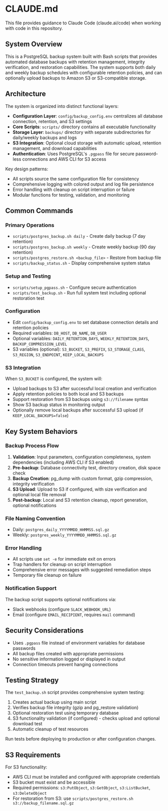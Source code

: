 # CLAUDE.md

This file provides guidance to Claude Code (claude.ai/code) when working with code in this repository.

## System Overview

This is a PostgreSQL backup system built with Bash scripts that provides automated database backups with retention management, integrity verification, and restoration capabilities. The system supports both daily and weekly backup schedules with configurable retention policies, and can optionally upload backups to Amazon S3 or S3-compatible storage.

## Architecture

The system is organized into distinct functional layers:

- **Configuration Layer**: `config/backup_config.env` centralizes all database connection, retention, and S3 settings
- **Core Scripts**: `scripts/` directory contains all executable functionality
- **Storage Layer**: `backups/` directory with separate subdirectories for daily/weekly backups and logs
- **S3 Integration**: Optional cloud storage with automatic upload, retention management, and download capabilities
- **Authentication**: Uses PostgreSQL's `.pgpass` file for secure password-less connections and AWS CLI for S3 access

Key design patterns:
- All scripts source the same configuration file for consistency
- Comprehensive logging with colored output and log file persistence
- Error handling with cleanup on script interruption or failure
- Modular functions for testing, validation, and monitoring

## Common Commands

### Primary Operations
- `scripts/postgres_backup.sh daily` - Create daily backup (7 day retention)
- `scripts/postgres_backup.sh weekly` - Create weekly backup (90 day retention)
- `scripts/postgres_restore.sh <backup_file>` - Restore from backup file
- `scripts/backup_status.sh` - Display comprehensive system status

### Setup and Testing
- `scripts/setup_pgpass.sh` - Configure secure authentication
- `scripts/test_backup.sh` - Run full system test including optional restoration test

### Configuration
- Edit `config/backup_config.env` to set database connection details and retention policies
- Required variables: `DB_HOST`, `DB_NAME`, `DB_USER`
- Optional variables: `DAILY_RETENTION_DAYS`, `WEEKLY_RETENTION_DAYS`, `BACKUP_COMPRESSION_LEVEL`
- S3 variables (optional): `S3_BUCKET`, `S3_PREFIX`, `S3_STORAGE_CLASS`, `S3_REGION`, `S3_ENDPOINT`, `KEEP_LOCAL_BACKUPS`

### S3 Integration
When `S3_BUCKET` is configured, the system will:
- Upload backups to S3 after successful local creation and verification
- Apply retention policies to both local and S3 backups
- Support restoration from S3 backups using `s3://filename` syntax
- Show S3 backup status in monitoring output
- Optionally remove local backups after successful S3 upload (if `KEEP_LOCAL_BACKUPS=false`)

## Key System Behaviors

### Backup Process Flow
1. **Validation**: Input parameters, configuration completeness, system dependencies (including AWS CLI if S3 enabled)
2. **Pre-backup**: Database connectivity test, directory creation, disk space check
3. **Backup Creation**: pg_dump with custom format, gzip compression, integrity verification
4. **S3 Upload**: Upload to S3 if configured, with size verification and optional local file removal
5. **Post-backup**: Local and S3 retention cleanup, report generation, optional notifications

### File Naming Convention
- Daily: `postgres_daily_YYYYMMDD_HHMMSS.sql.gz`
- Weekly: `postgres_weekly_YYYYMMDD_HHMMSS.sql.gz`

### Error Handling
- All scripts use `set -e` for immediate exit on errors
- Trap handlers for cleanup on script interruption
- Comprehensive error messages with suggested remediation steps
- Temporary file cleanup on failure

### Notification Support
The backup script supports optional notifications via:
- Slack webhooks (configure `SLACK_WEBHOOK_URL`)
- Email (configure `EMAIL_RECIPIENT`, requires `mail` command)

## Security Considerations

- Uses `.pgpass` file instead of environment variables for database passwords
- All backup files created with appropriate permissions
- No sensitive information logged or displayed in output
- Connection timeouts prevent hanging connections

## Testing Strategy

The `test_backup.sh` script provides comprehensive system testing:
1. Creates actual backup using main script
2. Verifies backup file integrity (gzip and pg_restore validation)
3. Optional restoration test using temporary database
4. S3 functionality validation (if configured) - checks upload and optional download test
5. Automatic cleanup of test resources

Run tests before deploying to production or after configuration changes.

## S3 Requirements

For S3 functionality:
- AWS CLI must be installed and configured with appropriate credentials
- S3 bucket must exist and be accessible
- Required permissions: `s3:PutObject`, `s3:GetObject`, `s3:ListBucket`, `s3:DeleteObject`
- For restoration from S3: use `scripts/postgres_restore.sh s3://backup_filename.sql.gz`